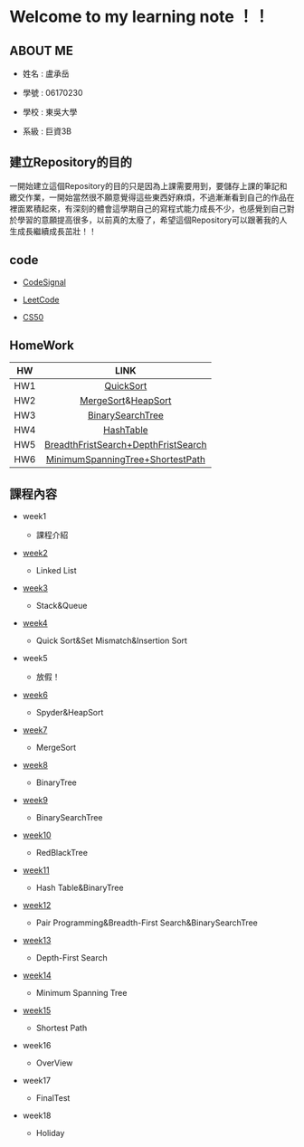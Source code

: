 Welcome to my learning note ！！
===

ABOUT ME
---

* 姓名 : 盧承岳

* 學號 : 06170230

* 學校 : 東吳大學

* 系級 : 巨資3B


建立Repository的目的
---

一開始建立這個Repository的目的只是因為上課需要用到，要儲存上課的筆記和繳交作業，一開始當然很不願意覺得這些東西好麻煩，不過漸漸看到自己的作品在裡面累積起來，有深刻的體會這學期自己的寫程式能力成長不少，也感覺到自己對於學習的意願提高很多，以前真的太廢了，希望這個Repository可以跟著我的人生成長繼續成長茁壯！！


code
---

* [CodeSignal](https://github.com/06170230/lulu/tree/master/Codesignal)

* [LeetCode](https://github.com/06170230/lulu/tree/master/Leetcode)

* [CS50](https://github.com/06170230/lulu/tree/master/CS50)

HomeWork
---

| HW        | LINK           | 
| :---: | :---: | 
| HW1 | [QuickSort](https://github.com/06170230/lulu/tree/master/HW1) |
| HW2 | [MergeSort](https://github.com/06170230/lulu/tree/master/HW2)&[HeapSort](https://github.com/06170230/lulu/tree/master/HW2)|
| HW3 | [BinarySearchTree](https://github.com/06170230/lulu/tree/master/HW3) | 
| HW4 | [HashTable](https://github.com/06170230/lulu/tree/master/HW4) |
| HW5 | [BreadthFristSearch+DepthFristSearch](https://github.com/06170230/lulu/tree/master/HW5) |
| HW6 | [MinimumSpanningTree+ShortestPath](https://github.com/06170230/lulu/tree/master/HW6) |


課程內容
---

* week1
  * 課程介紹

* [week2](https://github.com/06170230/lulu/tree/master/Linked%20list)
  * Linked List

* [week3](https://github.com/06170230/lulu/tree/master/Stack%26Queue)
  * Stack&Queue

* [week4](https://github.com/06170230/lulu/tree/master/HW1)
  * Quick Sort&Set Mismatch&Insertion Sort

* week5
  * 放假！

* [week6](https://github.com/06170230/lulu/tree/master/HW2)
  * Spyder&HeapSort

* [week7](https://github.com/06170230/lulu/tree/master/HW2)
  * MergeSort

* [week8](https://github.com/06170230/lulu/blob/master/%E6%AF%8F%E5%80%8B%E7%A6%AE%E6%8B%9C%E7%9A%84%E8%AA%B2%E7%A8%8B%E5%85%A7%E5%AE%B9/week8.md)
  * BinaryTree

* [week9](https://github.com/06170230/lulu/tree/master/HW3)
  * BinarySearchTree

* [week10](https://github.com/06170230/lulu/tree/master/RedBlackTree)
  * RedBlackTree

* [week11](https://github.com/06170230/lulu/tree/master/HW4)
  * Hash Table&BinaryTree

* [week12](https://github.com/06170230/lulu/tree/master/HW5)
  * Pair Programming&Breadth-First Search&BinarySearchTree

* [week13](https://github.com/06170230/lulu/tree/master/HW5)
  * Depth-First Search

* [week14](https://github.com/06170230/lulu/tree/master/Shortest%20Path)
  * Minimum Spanning Tree

* [week15](https://github.com/06170230/lulu/tree/master/Shortest%20Path)
  * Shortest Path

* week16 
  * OverView
  
* week17
  * FinalTest
  
* week18
  * Holiday
